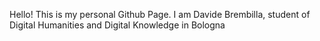 Hello! This is my personal Github Page. I am Davide Brembilla, student of Digital Humanities and Digital Knowledge in Bologna
